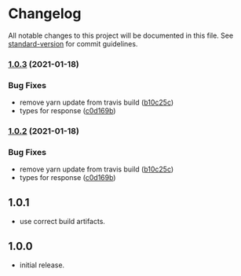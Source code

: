 # Changelog

All notable changes to this project will be documented in this file. See [standard-version](https://github.com/conventional-changelog/standard-version) for commit guidelines.

### [1.0.3](https://github.com/gnarr/hateoasis/compare/v1.0.1...v1.0.3) (2021-01-18)


### Bug Fixes

* remove yarn update from travis build ([b10c25c](https://github.com/gnarr/hateoasis/commit/b10c25ca4e734dceb83eb6cda34d157f20816029))
* types for response ([c0d169b](https://github.com/gnarr/hateoasis/commit/c0d169bef9f5dd59b6f34b72d7dd780b03e52428))

### [1.0.2](https://github.com/gnarr/hateoasis/compare/v1.0.1...v1.0.2) (2021-01-18)


### Bug Fixes

* remove yarn update from travis build ([b10c25c](https://github.com/gnarr/hateoasis/commit/b10c25ca4e734dceb83eb6cda34d157f20816029))
* types for response ([c0d169b](https://github.com/gnarr/hateoasis/commit/c0d169bef9f5dd59b6f34b72d7dd780b03e52428))

## 1.0.1
- use correct build artifacts.
## 1.0.0
- initial release.